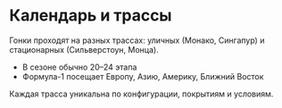 # Календарь и трассы

Гонки проходят на разных трассах: уличных (Монако, Сингапур) и стационарных (Сильверстоун, Монца).

- В сезоне обычно 20–24 этапа
- Формула-1 посещает Европу, Азию, Америку, Ближний Восток

Каждая трасса уникальна по конфигурации, покрытиям и условиям.
